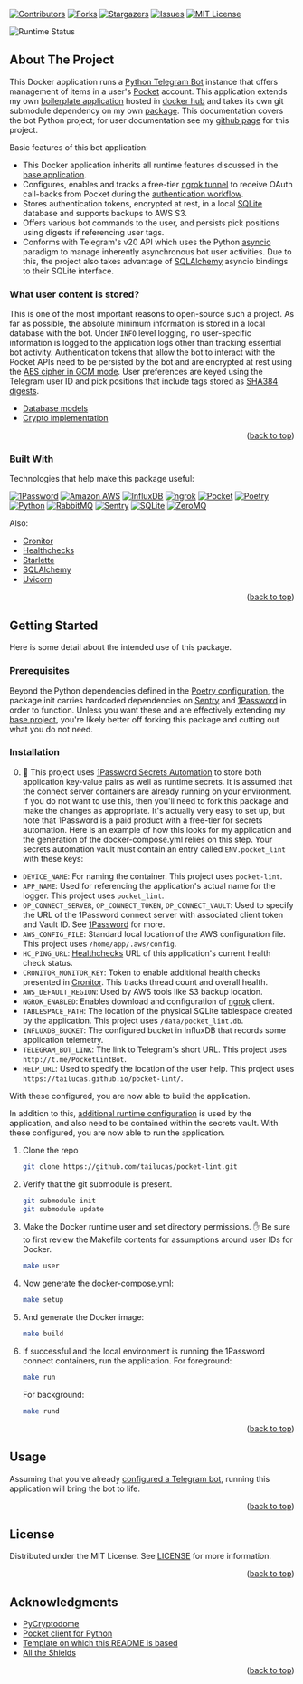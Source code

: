 <a name="readme-top"></a>

[![Contributors][contributors-shield]][contributors-url]
[![Forks][forks-shield]][forks-url]
[![Stargazers][stars-shield]][stars-url]
[![Issues][issues-shield]][issues-url]
[![MIT License][license-shield]][license-url]

![Runtime Status](https://healthchecks.io/badge/ca7d337d-2b9c-4a7d-a006-5f83b6/7Z59nzjP-2/pocket-lint.svg)

## About The Project

This Docker application runs a [Python Telegram Bot](https://python-telegram-bot.org/) instance that offers management of items in a user's [Pocket][pocket-url] account. This application extends my own [boilerplate application][baseapp-url] hosted in [docker hub][baseapp-image-url] and takes its own git submodule dependency on my own [package][pylib-url]. This documentation covers the bot Python project; for user documentation see my [github page][botdocs-url] for this project.

Basic features of this bot application:

* This Docker application inherits all runtime features discussed in the [base application](https://github.com/tailucas/base-app#readme-top).
* Configures, enables and tracks a free-tier [ngrok tunnel][ngrok-url] to receive OAuth call-backs from Pocket during the [authentication workflow](https://getpocket.com/developer/docs/authentication).
* Stores authentication tokens, encrypted at rest, in a local [SQLite][sqlite-url] database and supports backups to AWS S3.
* Offers various bot commands to the user, and persists pick positions using digests if referencing user tags.
* Conforms with Telegram's v20 API which uses the Python [asyncio](https://docs.python.org/3/library/asyncio.html) paradigm to manage inherently asynchronous bot user activities. Due to this, the project also takes advantage of [SQLAlchemy](https://docs.sqlalchemy.org/en/20/orm/extensions/asyncio.html) asyncio bindings to their SQLite interface.

### What user content is stored?

This is one of the most important reasons to open-source such a project. As far as possible, the absolute minimum information is stored in a local database with the bot. Under `INFO` level logging, no user-specific information is logged to the application logs other than tracking essential bot activity. Authentication tokens that allow the bot to interact with the Pocket APIs need to be persisted by the bot and are encrypted at rest using the [AES cipher in GCM mode](https://www.pycryptodome.org/src/cipher/modern#gcm-mode). User preferences are keyed using the Telegram user ID and pick positions that include tags stored as [SHA384 digests](https://www.pycryptodome.org/src/hash/hash).

* [Database models](https://github.com/tailucas/pocket-lint/blob/main/app/database.py)
* [Crypto implementation](https://github.com/tailucas/pocket-lint/blob/main/app/crypto.py)

<p align="right">(<a href="#readme-top">back to top</a>)</p>

### Built With

Technologies that help make this package useful:

[![1Password][1p-shield]][1p-url]
[![Amazon AWS][aws-shield]][aws-url]
[![InfluxDB][influxdb-shield]][influxdb-url]
[![ngrok][ngrok-shield]][ngrok-url]
[![Pocket][pocket-shield]][pocket-url]
[![Poetry][poetry-shield]][poetry-url]
[![Python][python-shield]][python-url]
[![RabbitMQ][rabbit-shield]][rabbit-url]
[![Sentry][sentry-shield]][sentry-url]
[![SQLite][sqlite-shield]][sqlite-url]
[![ZeroMQ][zmq-shield]][zmq-url]

Also:

* [Cronitor][cronitor-url]
* [Healthchecks][healthchecks-url]
* [Starlette](https://www.starlette.io/)
* [SQLAlchemy](https://www.sqlalchemy.org/)
* [Uvicorn](https://www.uvicorn.org/)

<p align="right">(<a href="#readme-top">back to top</a>)</p>


<!-- GETTING STARTED -->
## Getting Started

Here is some detail about the intended use of this package.

### Prerequisites

Beyond the Python dependencies defined in the [Poetry configuration](pyproject.toml), the package init carries hardcoded dependencies on [Sentry][sentry-url] and [1Password][1p-url] in order to function. Unless you want these and are effectively extending my [base project][baseapp-url], you're likely better off forking this package and cutting out what you do not need.

### Installation

0. :stop_sign: This project uses [1Password Secrets Automation][1p-url] to store both application key-value pairs as well as runtime secrets. It is assumed that the connect server containers are already running on your environment. If you do not want to use this, then you'll need to fork this package and make the changes as appropriate. It's actually very easy to set up, but note that 1Password is a paid product with a free-tier for secrets automation. Here is an example of how this looks for my application and the generation of the docker-compose.yml relies on this step. Your secrets automation vault must contain an entry called `ENV.pocket_lint` with these keys:

* `DEVICE_NAME`: For naming the container. This project uses `pocket-lint`.
* `APP_NAME`: Used for referencing the application's actual name for the logger. This project uses `pocket_lint`.
* `OP_CONNECT_SERVER`, `OP_CONNECT_TOKEN`, `OP_CONNECT_VAULT`: Used to specify the URL of the 1Password connect server with associated client token and Vault ID. See [1Password](https://developer.1password.com/docs/connect/get-started#step-1-set-up-a-secrets-automation-workflow) for more.
* `AWS_CONFIG_FILE`: Standard local location of the AWS configuration file. This project uses `/home/app/.aws/config`.
* `HC_PING_URL`: [Healthchecks][healthchecks-url] URL of this application's current health check status.
* `CRONITOR_MONITOR_KEY`: Token to enable additional health checks presented in [Cronitor][cronitor-url]. This tracks thread count and overall health.
* `AWS_DEFAULT_REGION`: Used by AWS tools like S3 backup location.
* `NGROK_ENABLED`: Enables download and configuration of [ngrok][ngrok-url] client.
* `TABLESPACE_PATH`: The location of the physical SQLite tablespace created by the application. This project uses `/data/pocket_lint.db`.
* `INFLUXDB_BUCKET`: The configured bucket in InfluxDB that records some application telemetry.
* `TELEGRAM_BOT_LINK`: The link to Telegram's short URL. This project uses `http://t.me/PocketLintBot`.
* `HELP_URL`: Used to specify the location of the user help. This project uses `https://tailucas.github.io/pocket-lint/`.

With these configured, you are now able to build the application.

In addition to this, [additional runtime configuration](https://github.com/tailucas/pocket-lint/blob/f6d258e935c01bba2e8a18132278b8161b576501/app/__main__.py#L13-L21) is used by the application, and also need to be contained within the secrets vault. With these configured, you are now able to run the application.

1. Clone the repo
   ```sh
   git clone https://github.com/tailucas/pocket-lint.git
   ```
2. Verify that the git submodule is present.
   ```sh
   git submodule init
   git submodule update
   ```
4. Make the Docker runtime user and set directory permissions. :hand: Be sure to first review the Makefile contents for assumptions around user IDs for Docker.
   ```sh
   make user
   ```
5. Now generate the docker-compose.yml:
   ```sh
   make setup
   ```
6. And generate the Docker image:
   ```sh
   make build
   ```
7. If successful and the local environment is running the 1Password connect containers, run the application. For foreground:
   ```sh
   make run
   ```
   For background:
   ```sh
   make rund
   ```

<p align="right">(<a href="#readme-top">back to top</a>)</p>

<!-- USAGE EXAMPLES -->
## Usage

Assuming that you've already [configured a Telegram bot](https://core.telegram.org/bots/faq#how-do-i-create-a-bot), running this application will bring the bot to life.

<p align="right">(<a href="#readme-top">back to top</a>)</p>


<!-- LICENSE -->
## License

Distributed under the MIT License. See [LICENSE](LICENSE) for more information.

<p align="right">(<a href="#readme-top">back to top</a>)</p>


<!-- ACKNOWLEDGMENTS -->
## Acknowledgments

* [PyCryptodome](https://github.com/Legrandin/pycryptodome)
* [Pocket client for Python](https://github.com/tapanpandita/pocket)
* [Template on which this README is based](https://github.com/othneildrew/Best-README-Template)
* [All the Shields](https://github.com/progfay/shields-with-icon)

<p align="right">(<a href="#readme-top">back to top</a>)</p>



<!-- MARKDOWN LINKS & IMAGES -->
<!-- https://www.markdownguide.org/basic-syntax/#reference-style-links -->
[contributors-shield]: https://img.shields.io/github/contributors/tailucas/pocket-lint.svg?style=for-the-badge
[contributors-url]: https://github.com/tailucas/pocket-lint/graphs/contributors
[forks-shield]: https://img.shields.io/github/forks/tailucas/pocket-lint.svg?style=for-the-badge
[forks-url]: https://github.com/tailucas/pocket-lint/network/members
[stars-shield]: https://img.shields.io/github/stars/tailucas/pocket-lint.svg?style=for-the-badge
[stars-url]: https://github.com/tailucas/pocket-lint/stargazers
[issues-shield]: https://img.shields.io/github/issues/tailucas/pocket-lint.svg?style=for-the-badge
[issues-url]: https://github.com/tailucas/pocket-lint/issues
[license-shield]: https://img.shields.io/github/license/tailucas/pocket-lint.svg?style=for-the-badge
[license-url]: https://github.com/tailucas/pocket-lint/blob/main/LICENSE

[baseapp-url]: https://github.com/tailucas/base-app
[baseapp-image-url]: https://hub.docker.com/repository/docker/tailucas/base-app/general
[pylib-url]: https://github.com/tailucas/pylib
[tailucas-url]: https://github.com/tailucas
[botdocs-url]: https://tailucas.github.io/pocket-lint/

[1p-url]: https://developer.1password.com/docs/connect/
[1p-shield]: https://img.shields.io/static/v1?style=for-the-badge&message=1Password&color=0094F5&logo=1Password&logoColor=FFFFFF&label=
[aws-url]: https://aws.amazon.com/
[aws-shield]: https://img.shields.io/static/v1?style=for-the-badge&message=Amazon+AWS&color=232F3E&logo=Amazon+AWS&logoColor=FFFFFF&label=
[cronitor-url]: https://cronitor.io/
[healthchecks-url]: https://healthchecks.io/
[influxdb-shield]: https://img.shields.io/static/v1?style=for-the-badge&message=InfluxDB&color=22ADF6&logo=InfluxDB&logoColor=FFFFFF&label=
[influxdb-url]: https://www.influxdata.com/
[ngrok-url]: https://ngrok.com/
[ngrok-shield]: https://img.shields.io/static/v1?style=for-the-badge&message=ngrok&color=1F1E37&logo=ngrok&logoColor=FFFFFF&label=
[pocket-url]: https://getpocket.com/
[pocket-shield]: https://img.shields.io/static/v1?style=for-the-badge&message=Pocket&color=EF3F56&logo=Pocket&logoColor=FFFFFF&label=
[poetry-url]: https://python-poetry.org/
[poetry-shield]: https://img.shields.io/static/v1?style=for-the-badge&message=Poetry&color=60A5FA&logo=Poetry&logoColor=FFFFFF&label=
[python-url]: https://www.python.org/
[python-shield]: https://img.shields.io/static/v1?style=for-the-badge&message=Python&color=3776AB&logo=Python&logoColor=FFFFFF&label=
[rabbit-url]: https://www.rabbitmq.com/
[rabbit-shield]: https://img.shields.io/static/v1?style=for-the-badge&message=RabbitMQ&color=FF6600&logo=RabbitMQ&logoColor=FFFFFF&label=
[sentry-url]: https://sentry.io/
[sentry-shield]: https://img.shields.io/static/v1?style=for-the-badge&message=Sentry&color=362D59&logo=Sentry&logoColor=FFFFFF&label=
[sqlite-url]: https://www.sqlite.org/
[sqlite-shield]: https://img.shields.io/static/v1?style=for-the-badge&message=SQLite&color=003B57&logo=SQLite&logoColor=FFFFFF&label=
[zmq-url]: https://zeromq.org/
[zmq-shield]: https://img.shields.io/static/v1?style=for-the-badge&message=ZeroMQ&color=DF0000&logo=ZeroMQ&logoColor=FFFFFF&label=
